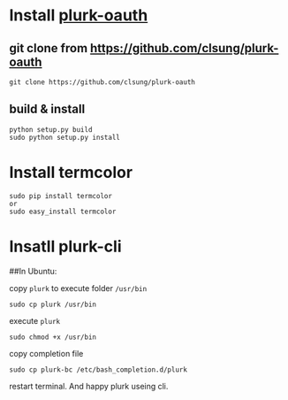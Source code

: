# Install [plurk-oauth](https://github.com/clsung/plurk-oauth)

## git clone from https://github.com/clsung/plurk-oauth
    
    git clone https://github.com/clsung/plurk-oauth

## build & install
    
    python setup.py build
    sudo python setup.py install

# Install termcolor

    sudo pip install termcolor
    or
    sudo easy_install termcolor

# Insatll plurk-cli

##In Ubuntu:

copy `plurk` to execute folder `/usr/bin`

    sudo cp plurk /usr/bin

execute `plurk`

    sudo chmod +x /usr/bin

copy completion file 

    sudo cp plurk-bc /etc/bash_completion.d/plurk

restart terminal. And happy plurk useing cli.
